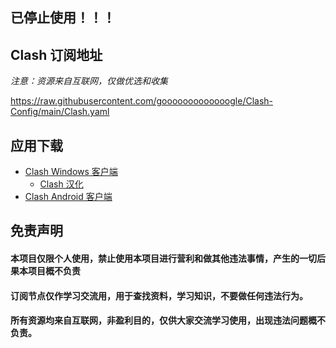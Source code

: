 ## 已停止使用！！！


## Clash 订阅地址
*注意：资源来自互联网，仅做优选和收集*

 https://raw.githubusercontent.com/gooooooooooooogle/Clash-Config/main/Clash.yaml

## 应用下载

- [Clash Windows 客户端](https://github.com/Fndroid/clash_for_windows_pkg/releases)
  - [Clash 汉化](https://github.com/BoyceLig/Clash_Chinese_Patch/releases)
- [Clash Android 客户端](https://github.com/Kr328/ClashForAndroid/releases)

## 免责声明

#### 本项目仅限**个人使用**，禁止使用本项目进行营利和做其他违法事情，产生的一切后果本项目概不负责
#### 订阅节点仅作学习交流用，用于查找资料，学习知识，不要做任何违法行为。
#### 所有资源均来自互联网，非盈利目的，仅供大家交流学习使用，出现违法问题概不负责。